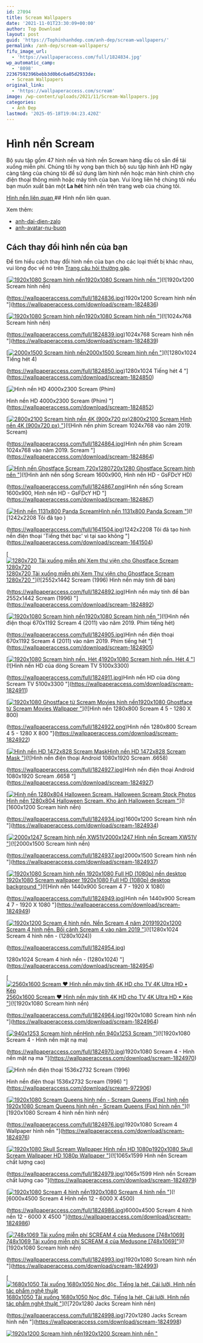 ```yaml
---
id: 27094
title: Scream Wallpapers
date: '2021-11-01T23:30:09+00:00'
author: Top Download
layout: post
guid: 'https://Tophinhanhdep.com/anh-dep/scream-wallpapers/'
permalink: /anh-dep/scream-wallpapers/
fifu_image_url:
  - 'https://wallpaperaccess.com/full/1824834.jpg'
wp_automatic_camp:
  - '8098'
22367592396bebb3d0b6c6a05d2933de:
  - Scream Wallpapers
original_link:
  - 'https://wallpaperaccess.com/scream'
image: /wp-content/uploads/2021/11/Scream-Wallpapers.jpg
categories:
  - Ảnh Đẹp
lastmod: '2025-05-18T19:04:23.420Z'
---
```

# Hình nền Scream

Bộ sưu tập gồm 47 hình nền và hình nền Scream hàng đầu có sẵn để tải xuống miễn phí. Chúng tôi hy vọng bạn thích bộ sưu tập hình ảnh HD ngày càng tăng của chúng tôi để sử dụng làm hình nền hoặc màn hình chính cho điện thoại thông minh hoặc máy tính của bạn. Vui lòng liên hệ chúng tôi nếu bạn muốn xuất bản một **La hét** hình nền trên trang web của chúng tôi.

[Hình nền liên quan ](#related) ## Hình nền liên quan.

   
 Xem thêm:

   
- [anh-dai-dien-zalo](https://tophinhanhdep.com/anh-avatar/anh-dai-dien-zalo/)
- [anh-avatar-nu-buon](https://tophinhanhdep.com/anh-avatar/anh-avatar-nu-buon/)

## Cách thay đổi hình nền của bạn

 Để tìm hiểu cách thay đổi hình nền của bạn cho các loại thiết bị khác nhau, vui lòng đọc về nó trên [Trang câu hỏi thường gặp](https://tophinhanhdep.com/faq/).

  
[[![1920x1080 Scream hình nền](https://wallpaperaccess.com/full/1824834.jpg)1920x1080 Scream hình nền "](https://wallpaperaccess.com/download/scream-1824834)](![1920x1200 Scream hình nền)

(https://wallpaperaccess.com/full/1824836.jpg)1920x1200 Scream hình nền "](https://wallpaperaccess.com/download/scream-1824836)

[[![1920x1080 Scream hình nền](https://wallpaperaccess.com/full/1824837.jpg)1920x1080 Scream hình nền "](https://wallpaperaccess.com/download/scream-1824837)](![1024x768 Scream hình nền)

(https://wallpaperaccess.com/full/1824839.jpg)1024x768 Scream hình nền "](https://wallpaperaccess.com/download/scream-1824839)

[[![2000x1500 Scream hình nền](https://wallpaperaccess.com/full/1824842.jpg)2000x1500 Scream hình nền "](https://wallpaperaccess.com/download/scream-1824842)](![1280x1024 Tiếng hét 4)

(https://wallpaperaccess.com/full/1824850.jpg)1280x1024 Tiếng hét 4 "](https://wallpaperaccess.com/download/scream-1824850)

[![Hình nền HD 4000x2300 Scream (Phim)](https://wallpaperaccess.com/full/1824852.jpg)

Hình nền HD 4000x2300 Scream (Phim) "](https://wallpaperaccess.com/download/scream-1824852)

[[![2800x2100 Scream hình nền 4K (900x720 px)](https://wallpaperaccess.com/full/1824856.jpg)2800x2100 Scream Hình nền 4K (900x720 px) "](https://wallpaperaccess.com/download/scream-1824856)](![Hình nền phim Scream 1024x768 vào năm 2019. Scream)

(https://wallpaperaccess.com/full/1824864.jpg)Hình nền phim Scream 1024x768 vào năm 2019. Scream "](https://wallpaperaccess.com/download/scream-1824864)

[[![Hình nền Ghostface Scream 720x1280](https://wallpaperaccess.com/full/1824865.jpg)720x1280 Ghostface Scream hình nền "](https://wallpaperaccess.com/download/scream-1824865)](![Hình ảnh nền sống Scream 1600x900, Hình nền HD - GsFDcY HD)

(https://wallpaperaccess.com/full/1824867.png)Hình nền sống Scream 1600x900, Hình nền HD - GsFDcY HD "](https://wallpaperaccess.com/download/scream-1824867)

[[![Hình nền 1131x800 Panda Scream](https://wallpaperaccess.com/full/1824886.jpg)Hình nền 1131x800 Panda Scream "](https://wallpaperaccess.com/download/scream-1824886)](![1242x2208 Tôi đã tạo )

(https://wallpaperaccess.com/full/1641504.jpg)1242x2208 Tôi đã tạo hình nền điện thoại 'Tiếng thét bạc' vì tại sao không "](https://wallpaperaccess.com/download/scream-1641504)

[[![1280x720 Tải xuống miễn phí Xem thư viện cho Ghostface Scream 1280x720](https://wallpaperaccess.com/full/1824888.jpg)1280x720 Tải xuống miễn phí Xem Thư viện cho Ghostface Scream 1280x720 "](https://wallpaperaccess.com/download/scream-1824888)](![2552x1442 Scream (1996) Hình nền máy tính để bàn)

(https://wallpaperaccess.com/full/1824892.jpg)Hình nền máy tính để bàn 2552x1442 Scream (1996) "](https://wallpaperaccess.com/download/scream-1824892)

[[![1920x1080 Scream hình nền](https://wallpaperaccess.com/full/1824898.jpg)1920x1080 Scream hình nền "](https://wallpaperaccess.com/download/scream-1824898)](![Hình nền điện thoại 670x1192 Scream 4 (2011) vào năm 2019. Phim tiếng hét)

(https://wallpaperaccess.com/full/1824905.jpg)Hình nền điện thoại 670x1192 Scream 4 (2011) vào năm 2019. Phim tiếng hét "](https://wallpaperaccess.com/download/scream-1824905)

[[![1920x1080 Scream hình nền.  Hét 4](https://wallpaperaccess.com/full/1824908.jpg)1920x1080 Scream hình nền. Hét 4 "](https://wallpaperaccess.com/download/scream-1824908)](![Hình nền HD của dòng Scream TV 5100x3300)

(https://wallpaperaccess.com/full/1824911.jpg)Hình nền HD của dòng Scream TV 5100x3300 "](https://wallpaperaccess.com/download/scream-1824911)

[[![1920x1080 Ghostface từ Scream Movies hình nền](https://wallpaperaccess.com/full/1824921.jpg)1920x1080 Ghostface từ Scream Movies Wallpaper "](https://wallpaperaccess.com/download/scream-1824921)](![Hình nền 1280x800 Scream 4 5 - 1280 X 800)

(https://wallpaperaccess.com/full/1824922.png)Hình nền 1280x800 Scream 4 5 - 1280 X 800 "](https://wallpaperaccess.com/download/scream-1824922)

[[![Hình nền HD 1472x828 Scream Mask](https://wallpaperaccess.com/full/1824926.jpg)Hình nền HD 1472x828 Scream Mask "](https://wallpaperaccess.com/download/scream-1824926)](![Hình nền điện thoại Android 1080x1920 Scream .6658)

(https://wallpaperaccess.com/full/1824927.jpg)Hình nền điện thoại Android 1080x1920 Scream .6658 "](https://wallpaperaccess.com/download/scream-1824927)

[[![Hình nền 1280x804 Halloween Scream.  Halloween Scream Stock Photos](https://wallpaperaccess.com/full/1824928.jpg)Hình nền 1280x804 Halloween Scream. Kho ảnh Halloween Scream "](https://wallpaperaccess.com/download/scream-1824928)](![1600x1200 Scream hình nền)

(https://wallpaperaccess.com/full/1824934.jpg)1600x1200 Scream hình nền "](https://wallpaperaccess.com/download/scream-1824934)

[[![2000x1247 Scream hình nền XW51V](https://wallpaperaccess.com/full/1824935.jpg)2000x1247 Hình nền Scream XW51V "](https://wallpaperaccess.com/download/scream-1824935)](![2000x1500 Scream hình nền)

(https://wallpaperaccess.com/full/1824937.jpg)2000x1500 Scream hình nền "](https://wallpaperaccess.com/download/scream-1824937)

[[![1920x1080 Scream hình nền 1920x1080 Full HD (1080p) nền desktop](https://wallpaperaccess.com/full/1824939.jpg)1920x1080 Scream wallpaper 1920x1080 Full HD (1080p) desktop background "](https://wallpaperaccess.com/download/scream-1824939)](![Hình nền 1440x900 Scream 4 7 - 1920 X 1080)

(https://wallpaperaccess.com/full/1824949.jpg)Hình nền 1440x900 Scream 4 7 - 1920 X 1080 "](https://wallpaperaccess.com/download/scream-1824949)

[[![1920x1200 Scream 4 hình nền.  Nền Scream 4 năm 2019](https://wallpaperaccess.com/full/1824952.jpg)1920x1200 Scream 4 hình nền. Bối cảnh Scream 4 vào năm 2019 "](https://wallpaperaccess.com/download/scream-1824952)](![1280x1024 Scream 4 hình nền - (1280x1024))

(https://wallpaperaccess.com/full/1824954.jpg)

1280x1024 Scream 4 hình nền - (1280x1024) "](https://wallpaperaccess.com/download/scream-1824954)

[[![2560x1600 Scream ❤ Hình nền máy tính 4K HD cho TV 4K Ultra HD • Kép](https://wallpaperaccess.com/full/1824960.jpg)2560x1600 Scream ❤ Hình nền máy tính 4K HD cho TV 4K Ultra HD • Kép "](https://wallpaperaccess.com/download/scream-1824960)](![1920x1080 Scream hình nền)

(https://wallpaperaccess.com/full/1824964.jpg)1920x1080 Scream hình nền "](https://wallpaperaccess.com/download/scream-1824964)

[[![940x1253 Scream hình nền](https://wallpaperaccess.com/full/1824968.jpg)Hình nền 940x1253 Scream "](https://wallpaperaccess.com/download/scream-1824968)](![1920x1080 Scream 4 - Hình nền mặt nạ ma)

(https://wallpaperaccess.com/full/1824970.jpg)1920x1080 Scream 4 - Hình nền mặt nạ ma "](https://wallpaperaccess.com/download/scream-1824970)

[![Hình nền điện thoại 1536x2732 Scream (1996)](https://wallpaperaccess.com/full/972906.jpg)

Hình nền điện thoại 1536x2732 Scream (1996) "](https://wallpaperaccess.com/download/scream-972906)

[[![1920x1080 Scream Queens hình nền - Scream Queens (Fox) hình nền](https://wallpaperaccess.com/full/1824972.jpg)1920x1080 Scream Queens hình nền - Scream Queens (Fox) hình nền "](https://wallpaperaccess.com/download/scream-1824972)](![1920x1080 Scream 4 hình nền hình nền)

(https://wallpaperaccess.com/full/1824976.jpg)1920x1080 Scream 4 Wallpaper hình nền "](https://wallpaperaccess.com/download/scream-1824976)

[[![1920x1080 Skull Scream Wallpaper Hình nền HD 1080p](https://wallpaperaccess.com/full/1824978.jpg)1920x1080 Skull Scream Wallpaper HD 1080p Wallpaper "](https://wallpaperaccess.com/download/scream-1824978)](![1065x1599 Hình nền Scream chất lượng cao)

(https://wallpaperaccess.com/full/1824979.jpg)1065x1599 Hình nền Scream chất lượng cao "](https://wallpaperaccess.com/download/scream-1824979)

[[![1920x1080 Scream 4 hình nền](https://wallpaperaccess.com/full/1824981.jpg)1920x1080 Scream 4 hình nền "](https://wallpaperaccess.com/download/scream-1824981)](![6000x4500 Scream 4 Hình nền 12 - 6000 X 4500)

(https://wallpaperaccess.com/full/1824986.jpg)6000x4500 Scream 4 hình nền 12 - 6000 X 4500 "](https://wallpaperaccess.com/download/scream-1824986)

[[![748x1069 Tải xuống miễn phí SCREAM 4 của Medusone [748x1069]](https://wallpaperaccess.com/full/1824992.jpg)748x1069 Tải xuống miễn phí SCREAM 4 của Medusone \[748x1069\]"](https://wallpaperaccess.com/download/scream-1824992)](![1920x1080 Scream hình nền)

(https://wallpaperaccess.com/full/1824993.jpg)1920x1080 Scream hình nền "](https://wallpaperaccess.com/download/scream-1824993)

[[![1680x1050 Tải xuống 1680x1050 Nọc độc, Tiếng la hét, Cái lưỡi, Hình nền tác phẩm nghệ thuật](https://wallpaperaccess.com/full/1824995.jpg)1680x1050 Tải xuống 1680x1050 Nọc độc, Tiếng la hét, Cái lưỡi, Hình nền tác phẩm nghệ thuật "](https://wallpaperaccess.com/download/scream-1824995)](![720x1280 Jacks Scream hình nền)

(https://wallpaperaccess.com/full/1824998.jpg)720x1280 Jacks Scream hình nền "](https://wallpaperaccess.com/download/scream-1824998)

[![1920x1200 Scream hình nền](https://wallpaperaccess.com/full/1825001.jpg)1920x1200 Scream hình nền "](https://wallpaperaccess.com/download/scream-1825001)
